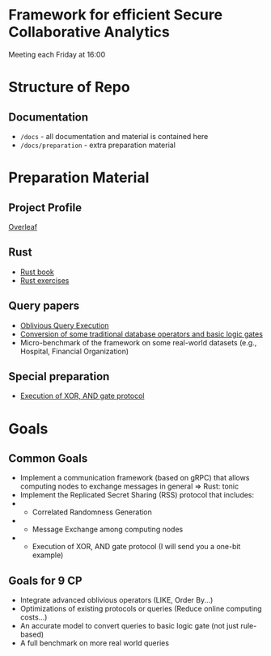 # Framework for efficient Secure Collaborative Analytics

Meeting each Friday at 16:00


# Structure of Repo


## Documentation
- `/docs` - all documentation and material is contained here
- `/docs/preparation` - extra preparation material


# Preparation Material

## Project Profile
[Overleaf](https://sharelatex.tu-darmstadt.de/project/681dcd5358308663611983b5)

## Rust

- [Rust book](https://doc.rust-lang.org/book/)
- [Rust exercises](https://github.com/rust-lang/rustlings)

## Query papers 

- [Oblivious Query Execution](https://github.com/CASP-Systems-BU/Secrecy/tree/main)
- [Conversion of some traditional database operators and basic logic gates](https://www.usenix.org/system/files/nsdi23-liagouris.pdf)
- Micro-benchmark of the framework on some real-world datasets (e.g., Hospital, Financial Organization)

## Special preparation
- [Execution of XOR, AND gate protocol](./docs/)

# Goals

## Common Goals

- Implement a communication framework (based on gRPC) that allows computing nodes to exchange messages in general  => Rust: tonic
- Implement the Replicated Secret Sharing (RSS) protocol that includes:
- - Correlated Randomness Generation
- - Message Exchange among computing nodes
- - Execution of XOR, AND gate protocol  (I will send you a one-bit example)

## Goals for 9 CP 
- Integrate advanced oblivious operators (LIKE, Order By...)
- Optimizations of existing protocols or queries (Reduce online computing costs...)
- An accurate model to convert queries to basic logic gate (not just rule-based)
- A full benchmark on more real world queries
